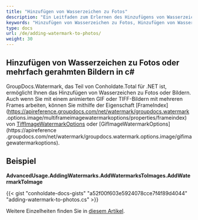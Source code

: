 ```yaml
---
title: "Hinzufügen von Wasserzeichen zu Fotos"
description: "Ein Leitfaden zum Erlernen des Hinzufügens von Wasserzeichen zu Fotos in c# mithilfe von GroupDocs.Watermark, das Teil von Conholdate.Total für .NET ist."
keywords: "Hinzufügen von Wasserzeichen zu Fotos, Hinzufügen von Wasserzeichen, Hinzufügen von Wasserzeichen, Hinzufügen von Wasserzeichen zu Fotos oder Bilder mit mehreren Rahmen in c#"
type: docs
url: /de/adding-watermark-to-photos/
weight: 30
---
```

## Hinzufügen von Wasserzeichen zu Fotos oder mehrfach gerahmten Bildern in c#

GroupDocs.Watermark, das Teil von Conholdate.Total für .NET ist, ermöglicht Ihnen das Hinzufügen von Wasserzeichen zu Fotos oder Bildern. Auch wenn Sie mit einem animierten GIF oder TIFF-Bildern mit mehreren Frames arbeiten, können Sie mithilfe der Eigenschaft [FrameIndex](https://apireference.groupdocs.com/net/watermark/groupdocs.watermark .options.image/multiframeimagewatermarkoptions/properties/frameindex) von [TiffImageWatermarkOptions](https://apireference.groupdocs.com/net/watermark/groupdocs.watermark.options.image/tiffimagewatermarkoptions) oder [GifImageWatermarkOptions](https://apireference .groupdocs.com/net/watermark/groupdocs.watermark.options.image/gifimagewatermarkoptions).

## Beispiel

**AdvancedUsage.AddingWatermarks.AddWatermarksToImages.AddWatermarkToImage**

{{< gist "conholdate-docs-gists" "a52f00f603e5924078cce7f4f89d4044" "adding-watermark-to-photos.cs" >}}

Weitere Einzelheiten finden Sie in [diesem Artikel](https://docs.groupdocs.com/watermark/net/add-watermarks-to-images/).









